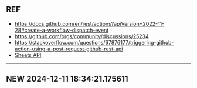 ## REF
  - https://docs.github.com/en/rest/actions?apiVersion=2022-11-28#create-a-workflow-dispatch-event
  - https://github.com/orgs/community/discussions/25234
  - https://stackoverflow.com/questions/67876177/triggering-github-action-using-a-post-request-github-rest-api
  - [Sheets API](https://developers.google.com/sheets/api/quickstart/python)

---
## NEW 2024-12-11 18:34:21.175611
